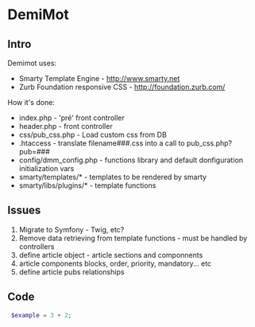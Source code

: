 # DemiMot
## Intro
Demimot uses: 
- Smarty Template Engine - http://www.smarty.net
- Zurb Foundation responsive CSS - http://foundation.zurb.com/

How it's done:
- index.php - 'pré' front controller
- header.php - front controller
- css/pub_css.php - Load custom css from DB
- .htaccess - translate filename###.css into a call to pub_css.php?pub=###
- config/dmm_config.php - functions library and default donfiguration initialization vars
- smarty/templates/* - templates to be rendered by smarty
- smarty/libs/plugins/* - template functions

## Issues

1. Migrate to Symfony - Twig, etc?
2. Remove data retrieving from template functions - must be handled by controllers
3. define article object - article sections and componnents
4. article components blocks, order, priority, mandatory... etc
5. define article pubs relationships

## Code
```php
 $example = 3 + 2;
```
